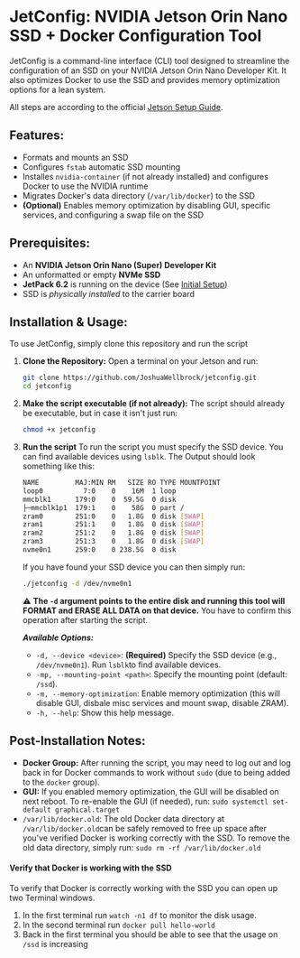 # JetConfig: NVIDIA Jetson Orin Nano SSD + Docker Configuration Tool

JetConfig is a command-line interface (CLI) tool designed to streamline the configuration of an SSD on your NVIDIA Jetson Orin Nano Developer Kit. It also optimizes Docker to use the SSD and provides memory optimization options for a lean system.

All steps are according to the official [Jetson Setup Guide](https://www.jetson-ai-lab.com/initial_setup_jon.html).

## Features:
- Formats and mounts an SSD
- Configures `fstab` automatic SSD mounting
- Installes `nvidia-container` (if not already installed) and configures Docker to use the NVIDIA runtime
- Migrates Docker's data directory (`/var/lib/docker`) to the SSD
- **(Optional)** Enables memory optimization by disabling GUI, specific services, and configuring a swap file on the SSD

## Prerequisites:
- An **NVIDIA Jetson Orin Nano (Super) Developer Kit**
- An unformatted or empty **NVMe SSD**
- **JetPack 6.2** is running on the device (See [Initial Setup](https://www.jetson-ai-lab.com/initial_setup_jon.html))
- SSD is *physically installed* to the carrier board

## Installation & Usage:
To use JetConfig, simply clone this repository and run the script

1. **Clone the Repository:**
    Open a terminal on your Jetson and run:
    ```bash
    git clone https://github.com/JoshuaWellbrock/jetconfig.git
    cd jetconfig
    ```

2. **Make the script executable (if not already):**
    The script should already be executable, but in case it isn't just run:
    ```bash
    chmod +x jetconfig
    ```

3. **Run the script**
    To run the script you must specify the SSD device. You can find available devices using `lsblk`.
    The Output should look something like this:
    ```bash
    NAME         MAJ:MIN RM   SIZE RO TYPE MOUNTPOINT
    loop0          7:0    0    16M  1 loop
    mmcblk1      179:0    0  59.5G  0 disk
    ├─mmcblk1p1  179:1    0    58G  0 part /
    zram0        251:0    0   1.8G  0 disk [SWAP]
    zram1        251:1    0   1.8G  0 disk [SWAP]
    zram2        251:2    0   1.8G  0 disk [SWAP]
    zram3        251:3    0   1.8G  0 disk [SWAP]
    nvme0n1      259:0    0 238.5G  0 disk
    ```

    If you have found your SSD device you can then simply run:
    ```bash
    ./jetconfig -d /dev/nvme0n1
    ```

    :warning: **The `-d` argument points to the entire disk and running this tool will FORMAT and ERASE ALL DATA on that device.**
    You have to confirm this operation after starting the script.

    ***Available Options:***
    - `-d, --device <device>`: **(Required)** Specify the SSD device (e.g., `/dev/nvme0n1`).
    Run `lsblk`to find available devices.
    - `-mp, --mounting-point <path>`: Specify the mounting point (default: `/ssd`).
    - `-m, --memory-optimization`: Enable memory optimization (this will disable GUI, disbale misc services and mount swap, disable ZRAM).
    - `-h, --help`: Show this help message.

## Post-Installation Notes:
- **Docker Group:** After running the script, you may need to log out and log back in for Docker commands to work without `sudo` (due to being added to the `docker` group).
- **GUI:** If you enabled memory optimization, the GUI will be disabled on next reboot. To re-enable the GUI (if needed), run: `sudo systemctl set-default graphical.target`
- `/var/lib/docker.old`: The old Docker data directory at `/var/lib/docker.old`can be safely removed to free up space after you've verified Docker is working correctly with the SSD. To remove the old data directory, simply run: `sudo rm -rf /var/lib/docker.old`

#### Verify that Docker is working with the SSD
To verify that Docker is correctly working with the SSD you can open up two Terminal windows.
1. In the first terminal run `watch -n1 df` to monitor the disk usage.
2. In the second terminal run `docker pull hello-world`
3. Back in the first terminal you should be able to see that the usage on `/ssd` is increasing
